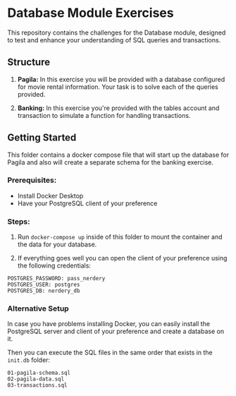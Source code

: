 # Database Module Exercises

This repository contains the challenges for the Database module, designed to test and enhance your understanding of SQL queries and transactions.

## Structure

1. **Pagila:** In this exercise you will be provided with a database configured for movie rental information. Your task is to solve each of the queries provided.

2. **Banking:** In this exercise you're provided with the tables account and transaction to simulate a function for handling transactions.

## Getting Started

This folder contains a docker compose file that will start up the database for Pagila and also will create a separate schema for the banking exercise.

### Prerequisites:

- Install Docker Desktop
- Have your PostgreSQL client of your preference

### Steps:

1. Run `docker-compose up` inside of this folder to mount the container and the data for your database.

2. If everything goes well you can open the client of your preference using the following credentials:

```
POSTGRES_PASSWORD: pass_nerdery
POSTGRES_USER: postgres
POSTGRES_DB: nerdery_db
```

### Alternative Setup

In case you have problems installing Docker, you can easily install the PostgreSQL server and client of your preference and create a database on it.

Then you can execute the SQL files in the same order that exists in the `init.db` folder:

```
01-pagila-schema.sql
02-pagila-data.sql
03-transactions.sql
```
